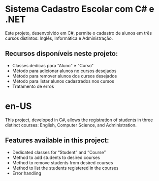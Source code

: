 # Sistema Cadastro Escolar com C# e .NET

Este projeto, desenvolvido em C#, permite o cadastro de alunos em três cursos distintos: Inglês, Informática e Administração.

## Recursos disponíveis neste projeto:

* Classes dedicas para "Aluno" e "Curso"
* Método para adicionar alunos no cursos desejados
* Método para remover alunos dos cursos desejados
* Método para listar alunos cadastrados nos cursos
* Tratamento de erros

# en-US

This project, developed in C#, allows the registration of students in three distinct courses: English, Computer Science, and Administration.

## Features available in this project:

* Dedicated classes for “Student” and “Course”
* Method to add students to desired courses
* Method to remove students from desired courses
* Method to list the students registered in the courses
* Error handling
